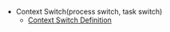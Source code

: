 - Context Switch(process switch, task switch)
  - [Context Switch Definition](http://www.linfo.org/context_switch.html)


